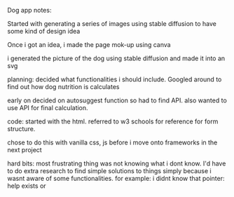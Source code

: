 Dog app notes:



Started with generating a series of images using stable diffusion to have some kind of design idea

Once i got an idea, i made the page mok-up using canva

i generated the picture of the dog using stable diffusion and made it into an svg



planning: decided what functionalities i should include. Googled around to find out how dog nutrition is calculates

early on decided on autosuggest function so had to find API. also wanted to use API for final calculation.



code: started with the html. referred to w3 schools for reference for form structure.

chose to do this with vanilla css, js before i move onto frameworks in the next project





hard bits: most frustrating thing was not knowing what i dont know. I'd have to do extra research to find simple solutions to things simply because i wasnt aware of some functionalities. for example: i didnt know that pointer: help exists or 